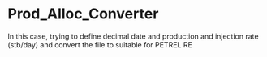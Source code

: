 # Prod_Alloc_Converter
In this case, trying to define decimal date and production and injection rate (stb/day) and convert the file to suitable for PETREL RE
